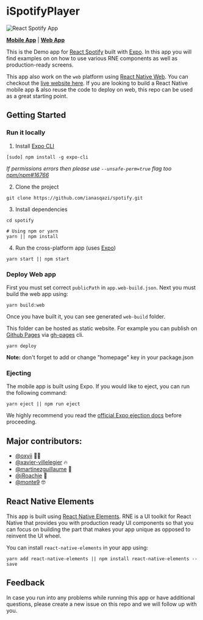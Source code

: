 # iSpotifyPlayer

![React Spotify App]()

**[Mobile App](https://expo.io/@ianasqazi/spotify)** | 
**[Web App](https://react-native-elements.github.io/react-native-elements-app)**

This is the Demo app for [React Spotify](https://github.com/react-native-elements/react-native-elements) built with [Expo](https://expo.io/). In this app you will find examples on on how to use various RNE components as well as production-ready screens.

This app also work on the `web` platform using [React Native Web](https://github.com/necolas/react-native-web). You can checkout the [live website here](https://react-native-elements.github.io/react-native-elements-app). If you are looking to build a React Native mobile app & also reuse the code to deploy on web, this repo can be used as a great starting point.

## Getting Started

### Run it locally

1. Install [Expo CLI](https://docs.expo.io/versions/latest/workflow/expo-cli/)

```
[sudo] npm install -g expo-cli
```

_If permissions errors then please use `--unsafe-perm=true` flag too [npm/npm#16766](https://github.com/npm/npm/issues/16766)_

2. Clone the project

```
git clone https://github.com/ianasqazi/spotify.git
```

3. Install dependencies

```
cd spotify

# Using npm or yarn
yarn || npm install
```

4. Run the cross-platform app (uses [Expo](https://expo.io/learn))

```
yarn start || npm start
```

### Deploy Web app

First you must set correct `publicPath` in `app.web-build.json`. Next you must build the web app using:

```
yarn build:web
```

Once you have built it, you can see generated `web-build` folder.

This folder can be hosted as static website. For example you can publish on [Github Pages](https://pages.github.com/) via [gh-pages](https://github.com/tschaub/gh-pages) cli.

```
yarn deploy
```

**Note:** don't forget to add or change "homepage" key in your package.json

### Ejecting

The mobile app is built using Expo. If you would like to eject, you can run the following command:

```
yarn eject || npm run eject
```

We highly recommend you read the [official Expo ejection docs](https://docs.expo.io/versions/latest/expokit/eject/) before proceeding.

## Major contributors:

- [@oxyii](https://github.com/oxyii) 💪🏼
- [@xavier-villelegier](https://github.com/xavier-villelegier) 🔥
- [@martinezguillaume](https://github.com/martinezguillaume) 🎸
- [@iRoachie](https://github.com/iRoachie) 💯
- [@monte9](https://github.com/monte9) 🤓

## React Native Elements

This app is built using [React Native Elements](https://github.com/react-native-elements/react-native-elements). RNE is a UI toolkit for React Native that provides you with production ready UI components so that you can focus on building the part that makes your app unique as opposed to reinvent the UI wheel.

You can install `react-native-elements` in your app using:

```
yarn add react-native-elements || npm install react-native-elements --save
```

## Feedback

In case you run into any problems while running this app or have additional questions, please create a new issue on this repo and we will follow up with you.
